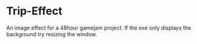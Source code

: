 # Trip-Effect
An image effect for a 48hour gamejam project.
If the exe only displays the background try resizing the window.

